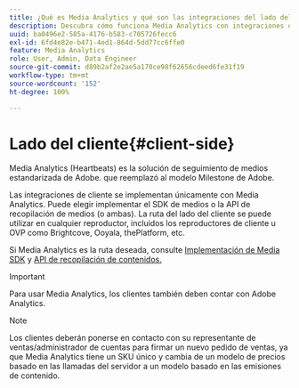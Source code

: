 ```yaml
---
title: ¿Qué es Media Analytics y qué son las integraciones del lado del cliente?
description: Descubra cómo funciona Media Analytics con integraciones del lado del cliente y el SDK de medios y/o la API de Media Collection.
uuid: ba0496e2-585a-4176-b583-c705726fecc6
exl-id: 6fd4e82e-b471-4ed1-864d-5dd77cc6ffe0
feature: Media Analytics
role: User, Admin, Data Engineer
source-git-commit: d89b2af2e2ae5a170ce98f62656cdeed6fe31f19
workflow-type: tm+mt
source-wordcount: '152'
ht-degree: 100%

---
```


# Lado del cliente{#client-side}

Media Analytics (Heartbeats) es la solución de seguimiento de medios estandarizada de Adobe. que reemplazó al modelo Milestone de Adobe.

Las integraciones de cliente se implementan únicamente con Media Analytics. Puede elegir implementar el SDK de medios o la API de recopilación de medios (o ambas). La ruta del lado del cliente se puede utilizar en cualquier reproductor, incluidos los reproductores de cliente u OVP como Brightcove, Ooyala, thePlatform, etc.

Si Media Analytics es la ruta deseada, consulte [Implementación de Media SDK](/help/sdk-implement/setup/setup-overview.md) y [API de recopilación de contenidos.](/help/media-collection-api/mc-api-overview.md)

>[!IMPORTANT]
>
>Para usar Media Analytics, los clientes también deben contar con Adobe Analytics.

>[!NOTE]
>
>Los clientes deberán ponerse en contacto con su representante de ventas/administrador de cuentas para firmar un nuevo pedido de ventas, ya que Media Analytics tiene un SKU único y cambia de un modelo de precios basado en las llamadas del servidor a un modelo basado en las emisiones de contenido.
